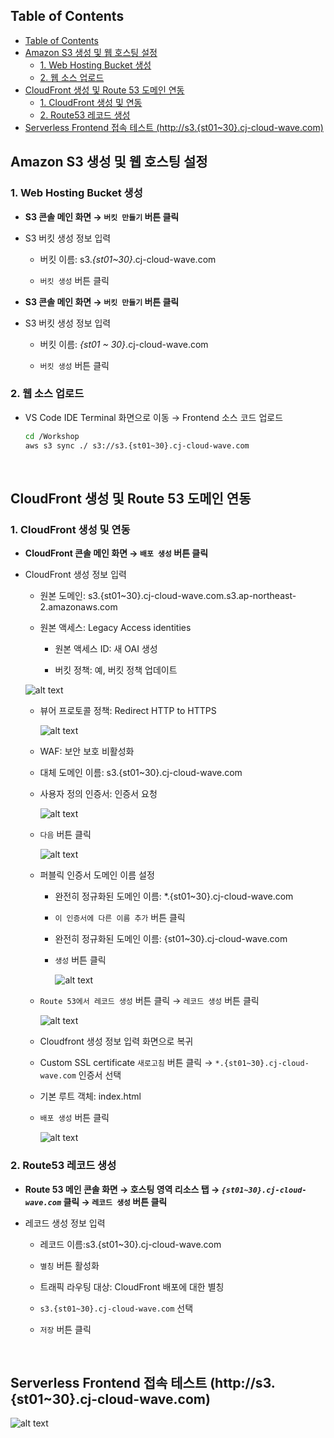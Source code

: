 ## Table of Contents
- [Table of Contents](#table-of-contents)
- [Amazon S3 생성 및 웹 호스팅 설정](#amazon-s3-생성-및-웹-호스팅-설정)
  - [1. Web Hosting Bucket 생성](#1-web-hosting-bucket-생성)
  - [2. 웹 소스 업로드](#2-웹-소스-업로드)
- [CloudFront 생성 및 Route 53 도메인 연동](#cloudfront-생성-및-route-53-도메인-연동)
  - [1. CloudFront 생성 및 연동](#1-cloudfront-생성-및-연동)
  - [2. Route53 레코드 생성](#2-route53-레코드-생성)
- [Serverless Frontend 접속 테스트 (http://s3.{st01~30}.cj-cloud-wave.com)](#serverless-frontend-접속-테스트-https3st0130cj-cloud-wavecom)

## Amazon S3 생성 및 웹 호스팅 설정

### 1. Web Hosting Bucket 생성

- **S3 콘솔 메인 화면 → `버킷 만들기` 버튼 클릭**

- S3 버킷 생성 정보 입력

    - 버킷 이름: s3.*{st01~30}*.cj-cloud-wave.com

    - `버킷 생성` 버튼 클릭

- **S3 콘솔 메인 화면 → `버킷 만들기` 버튼 클릭**

- S3 버킷 생성 정보 입력

    - 버킷 이름: *{st01 ~ 30}*.cj-cloud-wave.com

    - `버킷 생성` 버튼 클릭

### 2. 웹 소스 업로드 

- VS Code IDE Terminal 화면으로 이동 → Frontend 소스 코드 업로드

    ```bash
    cd /Workshop
    aws s3 sync ./ s3://s3.{st01~30}.cj-cloud-wave.com
    ```

<br>

## CloudFront 생성 및 Route 53 도메인 연동

### 1. CloudFront 생성 및 연동

- **CloudFront 콘솔 메인 화면 → `배포 생성` 버튼 클릭**

- CloudFront 생성 정보 입력

    - 원본 도메인: s3.{st01~30}.cj-cloud-wave.com.s3.ap-northeast-2.amazonaws.com

    - 원본 액세스: Legacy Access identities

        - 원본 액세스 ID: 새 OAI 생성

        - 버킷 정책: 예, 버킷 정책 업데이트

    ![alt text](./img/cf_01.png)

    - 뷰어 프로토콜 정책: Redirect HTTP to HTTPS

        ![alt text](./img/cf_02.png)

    - WAF: 보안 보호 비활성화

    - 대체 도메인 이름: s3.{st01~30}.cj-cloud-wave.com

    - 사용자 정의 인증서: 인증서 요청

        ![alt text](./img/cf_03.png)

    - `다음` 버튼 클릭

        ![alt text](./img/cf_04.png)

    - 퍼블릭 인증서 도메인 이름 설정
  
        - 완전히 정규화된 도메인 이름: *.{st01~30}.cj-cloud-wave.com

        - `이 인증서에 다른 이름 추가` 버튼 클릭

        - 완전히 정규화된 도메인 이름: {st01~30}.cj-cloud-wave.com

        - `생성` 버튼 클릭

            ![alt text](./img/cf_05.png)

    - `Route 53에서 레코드 생성` 버튼 클릭 → `레코드 생성` 버튼 클릭

        ![alt text](./img/cf_06.png)

    - Cloudfront 생성 정보 입력 화면으로 복귀

    - Custom SSL certificate `새로고침` 버튼 클릭 → `*.{st01~30}.cj-cloud-wave.com` 인증서 선택

    - 기본 루트 객체: index.html

    - `배포 생성` 버튼 클릭

        ![alt text](./img/cf_07.png)

### 2. Route53 레코드 생성

- **Route 53 메인 콘솔 화면 → 호스팅 영역 리소스 탭 → *`{st01~30}.cj-cloud-wave.com`* 클릭 → `레코드 생성` 버튼 클릭**

- 레코드 생성 정보 입력

    - 레코드 이름:s3.{st01~30}.cj-cloud-wave.com

    - `별칭` 버튼 활성화

    - 트래픽 라우팅 대상: CloudFront 배포에 대한 별칭

    - `s3.{st01~30}.cj-cloud-wave.com` 선택

    - `저장` 버튼 클릭

<br>

## Serverless Frontend 접속 테스트 (http://s3.{st01~30}.cj-cloud-wave.com)

![alt text](./img/s3_web_hosting_01.png)